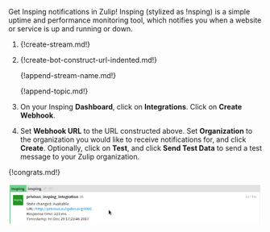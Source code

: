 Get Insping notifications in Zulip! Insping (stylized as !nsping) is a
simple uptime and performance monitoring tool, which notifies you when
a website or service is up and running or down.

1. {!create-stream.md!}

1. {!create-bot-construct-url-indented.md!}

    {!append-stream-name.md!}

    {!append-topic.md!}

1. On your Insping **Dashboard**, click on **Integrations**. Click
   on **Create Webhook**.

1. Set **Webhook URL** to the URL constructed above. Set **Organization**
   to the organization you would like to receive notifications for, and click
   **Create**. Optionally, click on **Test**, and click **Send Test Data**
   to send a test message to your Zulip organization.

{!congrats.md!}

![](/static/images/integrations/insping/001.png)
